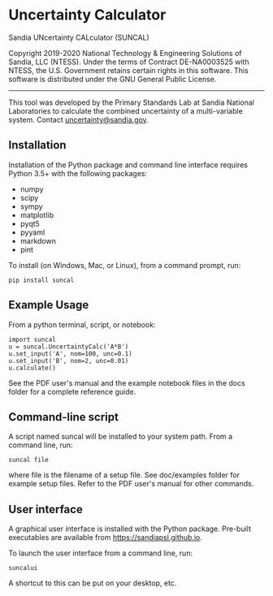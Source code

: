 # Uncertainty Calculator

Sandia UNcertainty CALculator (SUNCAL)

Copyright 2019-2020 National Technology & Engineering Solutions of Sandia, LLC (NTESS). Under the terms of Contract DE-NA0003525 with NTESS, the U.S. Government retains certain rights in this software.
This software is distributed under the GNU General Public License.

---

This tool was developed by the Primary Standards Lab at Sandia National Laboratories to calculate the combined uncertainty of a
multi-variable system. Contact uncertainty@sandia.gov.


## Installation

Installation of the Python package and command line interface requires Python 3.5+ with the following packages:

- numpy
- scipy
- sympy
- matplotlib
- pyqt5
- pyyaml
- markdown
- pint

To install (on Windows, Mac, or Linux), from a command prompt, run:

```
pip install suncal
```

## Example Usage

From a python terminal, script, or notebook:

```
import suncal
u = suncal.UncertaintyCalc('A*B')
u.set_input('A', nom=100, unc=0.1)
u.set_input('B', nom=2, unc=0.01)
u.calculate()
```

See the PDF user's manual and the example notebook files in the docs folder for a complete reference guide.


## Command-line script

A script named suncal will be installed to your system path. From a command line, run:

`suncal file`

where file is the filename of a setup file. See doc/examples folder for
example setup files. Refer to the PDF user's manual for other commands.


## User interface
A graphical user interface is installed with the Python package. Pre-built executables are available from https://sandiapsl.github.io.

To launch the user interface from a command line, run:

`suncalui`

A shortcut to this can be put on your desktop, etc.
